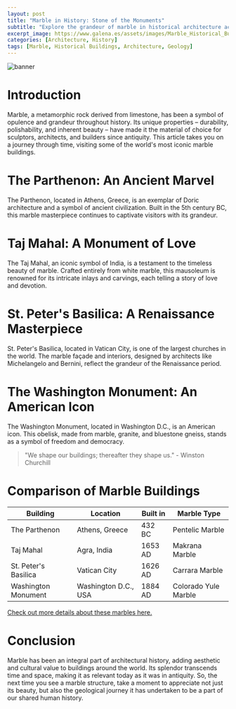 ```yaml
---
layout: post
title: "Marble in History: Stone of the Monuments"
subtitle: "Explore the grandeur of marble in historical architecture across the globe"
excerpt_image: https://www.galena.es/assets/images/Marble_Historical_Buildings.png
categories: [Architecture, History]
tags: [Marble, Historical Buildings, Architecture, Geology]
---
```


![banner](https://www.galena.es/assets/images/Marble_Historical_Buildings.png "A collage of iconic historical buildings made of marble, showcasing intricate architecture and detailing, including the Taj Mahal, the Parthenon, and St. Peter's Basilica, highlighting the beauty and significance of marble in construction.")

# Introduction
Marble, a metamorphic rock derived from limestone, has been a symbol of opulence and grandeur throughout history. Its unique properties – durability, polishability, and inherent beauty – have made it the material of choice for sculptors, architects, and builders since antiquity. This article takes you on a journey through time, visiting some of the world's most iconic marble buildings.

# The Parthenon: An Ancient Marvel
The Parthenon, located in Athens, Greece, is an exemplar of Doric architecture and a symbol of ancient civilization. Built in the 5th century BC, this marble masterpiece continues to captivate visitors with its grandeur.

# Taj Mahal: A Monument of Love
The Taj Mahal, an iconic symbol of India, is a testament to the timeless beauty of marble. Crafted entirely from white marble, this mausoleum is renowned for its intricate inlays and carvings, each telling a story of love and devotion.

# St. Peter's Basilica: A Renaissance Masterpiece
St. Peter's Basilica, located in Vatican City, is one of the largest churches in the world. The marble façade and interiors, designed by architects like Michelangelo and Bernini, reflect the grandeur of the Renaissance period.

# The Washington Monument: An American Icon
The Washington Monument, located in Washington D.C., is an American icon. This obelisk, made from marble, granite, and bluestone gneiss, stands as a symbol of freedom and democracy.

> "We shape our buildings; thereafter they shape us." - Winston Churchill

# Comparison of Marble Buildings

| Building | Location | Built in | Marble Type |
|----------|----------|----------|-------------|
| The Parthenon | Athens, Greece | 432 BC | Pentelic Marble |
| Taj Mahal | Agra, India | 1653 AD | Makrana Marble |
| St. Peter's Basilica | Vatican City | 1626 AD | Carrara Marble |
| Washington Monument | Washington D.C., USA | 1884 AD | Colorado Yule Marble |

[Check out more details about these marbles here.](https://www.marblerestoration.us/types.htm)

# Conclusion
Marble has been an integral part of architectural history, adding aesthetic and cultural value to buildings around the world. Its splendor transcends time and space, making it as relevant today as it was in antiquity. So, the next time you see a marble structure, take a moment to appreciate not just its beauty, but also the geological journey it has undertaken to be a part of our shared human history.